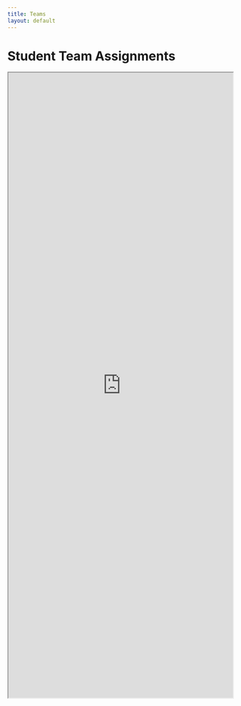 ```yaml
---
title: Teams
layout: default
---
```


# Student Team Assignments


<style>
iframe { width: 100%; max-width: 1800px; height: 1400px; }
</style>

<iframe src="https://docs.google.com/spreadsheets/d/e/2PACX-1vQ9zPvxpdBasEDQp_P_4hVWw933dWEL1LKncKy6IzPx8Jnn_GKtHmhFTUiKKaqY22y7JRlZ-5k83IrZ/pubhtml?widget=true&amp;headers=false"></iframe>


